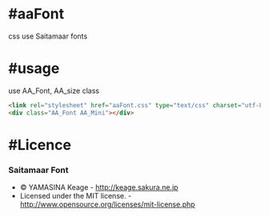 #aaFont
=======
css use Saitamaar fonts

#usage
=====

use AA_Font, AA_size class
```html
<link rel="stylesheet" href="aaFont.css" type="text/css" charset="utf-8" />
<div class="AA_Font AA_Mini"></div>
```

#Licence
=======


### Saitamaar Font

* &copy; YAMASINA Keage - http://keage.sakura.ne.jp
* Licensed under the MIT license. - http://www.opensource.org/licenses/mit-license.php
